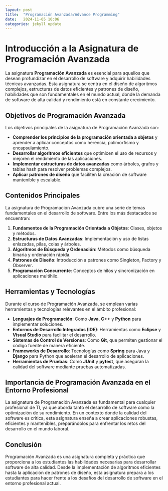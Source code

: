 ```yaml
---
layout: post
title:  "Programación Avanzada/Advance Programming"
date:   2024-11-05 10:06
categories: jekyll update
---
```


# Introducción a la Asignatura de Programación Avanzada

La asignatura **Programación Avanzada** es esencial para aquellos que desean profundizar en el desarrollo de software y adquirir habilidades técnicas avanzadas. Esta asignatura se centra en el diseño de algoritmos complejos, estructuras de datos eficientes y patrones de diseño, habilidades que son fundamentales en el mundo actual, donde la demanda de software de alta calidad y rendimiento está en constante crecimiento.

## Objetivos de Programación Avanzada

Los objetivos principales de la asignatura de Programación Avanzada son:

- **Comprender los principios de la programación orientada a objetos** y aprender a aplicar conceptos como herencia, polimorfismo y encapsulamiento.
- **Desarrollar algoritmos eficientes** que optimicen el uso de recursos y mejoren el rendimiento de las aplicaciones.
- **Implementar estructuras de datos avanzadas** como árboles, grafos y tablas hash para resolver problemas complejos.
- **Aplicar patrones de diseño** que faciliten la creación de software mantenible y escalable.

## Contenidos Principales

La asignatura de Programación Avanzada cubre una serie de temas fundamentales en el desarrollo de software. Entre los más destacados se encuentran:

1. **Fundamentos de la Programación Orientada a Objetos**: Clases, objetos y métodos.
2. **Estructuras de Datos Avanzadas**: Implementación y uso de listas enlazadas, pilas, colas y árboles.
3. **Algoritmos de Búsqueda y Ordenación**: Métodos como búsqueda binaria y ordenación rápida.
4. **Patrones de Diseño**: Introducción a patrones como Singleton, Factory y Observer.
5. **Programación Concurrente**: Conceptos de hilos y sincronización en aplicaciones multihilo.

## Herramientas y Tecnologías

Durante el curso de Programación Avanzada, se emplean varias herramientas y tecnologías relevantes en el ámbito profesional:

- **Lenguajes de Programación**: Como **Java**, **C++** y **Python** para implementar soluciones.
- **Entornos de Desarrollo Integrados (IDE)**: Herramientas como **Eclipse** y **Visual Studio** para facilitar el desarrollo.
- **Sistemas de Control de Versiones**: Como **Git**, que permiten gestionar el código fuente de manera eficiente.
- **Frameworks de Desarrollo**: Tecnologías como **Spring** para Java y **Django** para Python que aceleran el desarrollo de aplicaciones.
- **Herramientas de Pruebas**: Como **JUnit** y **pytest**, que aseguran la calidad del software mediante pruebas automatizadas.

## Importancia de Programación Avanzada en el Entorno Profesional

La asignatura de Programación Avanzada es fundamental para cualquier profesional de TI, ya que aborda tanto el desarrollo de software como la optimización de su rendimiento. En un contexto donde la calidad del software es crítica, esta asignatura enseña a crear aplicaciones robustas, eficientes y mantenibles, preparándolos para enfrentar los retos del desarrollo en el mundo laboral.

## Conclusión

Programación Avanzada es una asignatura completa y práctica que proporciona a los estudiantes las habilidades necesarias para desarrollar software de alta calidad. Desde la implementación de algoritmos eficientes hasta la aplicación de patrones de diseño, esta asignatura prepara a los estudiantes para hacer frente a los desafíos del desarrollo de software en el entorno profesional actual.
